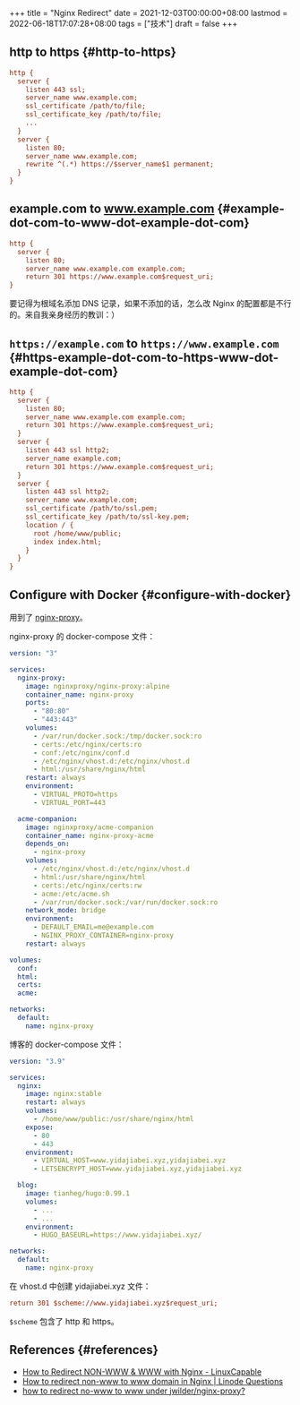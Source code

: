 +++
title = "Nginx Redirect"
date = 2021-12-03T00:00:00+08:00
lastmod = 2022-06-18T17:07:28+08:00
tags = ["技术"]
draft = false
+++

## http to https {#http-to-https}

```cfg
http {
  server {
    listen 443 ssl;
    server_name www.example.com;
    ssl_certificate /path/to/file;
    ssl_certificate_key /path/to/file;
    ...
  }
  server {
    listen 80;
    server_name www.example.com;
    rewrite ^(.*) https://$server_name$1 permanent;
  }
}
```


## example.com to www.example.com {#example-dot-com-to-www-dot-example-dot-com}

```cfg
http {
  server {
    listen 80;
    server_name www.example.com example.com;
    return 301 https://www.example.com$request_uri;
}
```

要记得为根域名添加 DNS 记录，如果不添加的话，怎么改 Nginx 的配置都是不行的。来自我亲身经历的教训：）


## `https://example.com` to `https://www.example.com` {#https-example-dot-com-to-https-www-dot-example-dot-com}

```cfg
http {
  server {
    listen 80;
    server_name www.example.com example.com;
    return 301 https://www.example.com$request_uri;
  }
  server {
    listen 443 ssl http2;
    server_name example.com;
    return 301 https://www.example.com$request_uri;
  }
  server {
    listen 443 ssl http2;
    server_name www.example.com;
    ssl_certificate /path/to/ssl.pem;
    ssl_certificate_key /path/to/ssl-key.pem;
    location / {
      root /home/www/public;
      index index.html;
    }
  }
}
```


## Configure with Docker {#configure-with-docker}

用到了 [nginx-proxy](https://hub.docker.com/r/nginxproxy/nginx-proxy)。

nginx-proxy 的 docker-compose 文件：

```yml
version: "3"

services:
  nginx-proxy:
    image: nginxproxy/nginx-proxy:alpine
    container_name: nginx-proxy
    ports:
      - "80:80"
      - "443:443"
    volumes:
      - /var/run/docker.sock:/tmp/docker.sock:ro
      - certs:/etc/nginx/certs:ro
      - conf:/etc/nginx/conf.d
      - /etc/nginx/vhost.d:/etc/nginx/vhost.d
      - html:/usr/share/nginx/html
    restart: always
    environment:
      - VIRTUAL_PROTO=https
      - VIRTUAL_PORT=443

  acme-companion:
    image: nginxproxy/acme-companion
    container_name: nginx-proxy-acme
    depends_on:
      - nginx-proxy
    volumes:
      - /etc/nginx/vhost.d:/etc/nginx/vhost.d
      - html:/usr/share/nginx/html
      - certs:/etc/nginx/certs:rw
      - acme:/etc/acme.sh
      - /var/run/docker.sock:/var/run/docker.sock:ro
    network_mode: bridge
    environment:
      - DEFAULT_EMAIL=me@example.com
      - NGINX_PROXY_CONTAINER=nginx-proxy
    restart: always

volumes:
  conf:
  html:
  certs:
  acme:

networks:
  default:
    name: nginx-proxy
```

博客的 docker-compose 文件：

```yml
version: "3.9"

services:
  nginx:
    image: nginx:stable
    restart: always
    volumes:
      - /home/www/public:/usr/share/nginx/html
    expose:
      - 80
      - 443
    environment:
      - VIRTUAL_HOST=www.yidajiabei.xyz,yidajiabei.xyz
      - LETSENCRYPT_HOST=www.yidajiabei.xyz,yidajiabei.xyz

  blog:
    image: tianheg/hugo:0.99.1
    volumes:
      - ...
      - ...
    environment:
      - HUGO_BASEURL=https://www.yidajiabei.xyz/

networks:
  default:
    name: nginx-proxy
```

在 vhost.d 中创建 yidajiabei.xyz 文件：

```cfg
return 301 $scheme://www.yidajiabei.xyz$request_uri;
```

`$scheme` 包含了 http 和 https。


## References {#references}

-   [How to Redirect NON-WWW &amp; WWW with Nginx - LinuxCapable](https://www.linuxcapable.com/how-to-redirect-non-www-www-with-nginx/)
-   [How to redirect non-www to www domain in Nginx | Linode Questions](https://www.linode.com/community/questions/18987/how-to-redirect-non-www-to-www-domain-in-nginx)
-   [how to redirect no-www to www under jwilder/nginx-proxy?](https://stackoverflow.com/questions/35973947/how-to-redirect-no-www-to-www-under-jwilder-nginx-proxy)